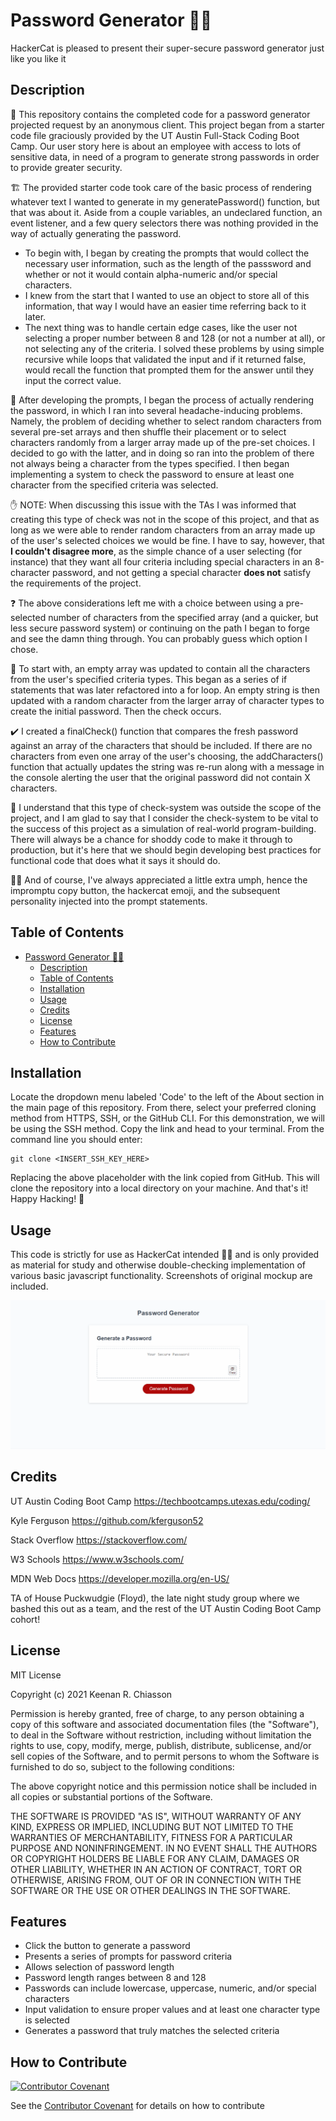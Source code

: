 # Password Generator 🐱‍💻

HackerCat is pleased to present their super-secure password generator just like you like it

## Description

🔐 This repository contains the completed code for a password generator projected request by an anonymous client. This project began from a starter code file graciously provided by the UT Austin Full-Stack Coding Boot Camp. Our user story here is about an employee with access to lots of sensitive data, in need of a program to generate strong passwords in order to provide greater security.

🏗️ The provided starter code took care of the basic process of rendering whatever text I wanted to generate in my generatePassword() function, but that was about it. Aside from a couple variables, an undeclared function, an event listener, and a few query selectors there was nothing provided in the way of actually generating the password.

* To begin with, I began by creating the prompts that would collect the necessary user information, such as the length of the passsword and whether or not it would contain alpha-numeric and/or special characters.
* I knew from the start that I wanted to use an object to store all of this information, that way I would have an easier time referring back to it later.
* The next thing was to handle certain edge cases, like the user not selecting a proper number between 8 and 128 (or not a number at all), or not selecting any of the criteria. I solved these problems by using simple recursive while loops that validated the input and if it returned false, would recall the function that prompted them for the answer until they input the correct value.

🤕 After developing the prompts, I began the process of actually rendering the password, in which I ran into several headache-inducing problems. Namely, the problem of deciding whether to select random characters from several pre-set arrays and then shuffle their placement or to select characters randomly from a larger array made up of the pre-set choices. I decided to go with the latter, and in doing so ran into the problem of there not always being a character from the types specified. I then began implementing a system to check the password to ensure at least one character from the specified criteria was selected.

✋ NOTE: When discussing this issue with the TAs I was informed that creating this type of check was not in the scope of this project, and that as long as we were able to render random characters from an array made up of the user's selected choices we would be fine. I have to say, however, that **I couldn't disagree more**, as the simple chance of a user selecting (for instance) that they want all four criteria including special characters in an 8-character password, and not getting a special character **does not** satisfy the requirements of the project.

❓ The above considerations left me with a choice between using a pre-selected number of characters from the specified array (and a quicker, but less secure password system) or continuing on the path I began to forge and see the damn thing through. You can probably guess which option I chose.

🧵 To start with, an empty array was updated to contain all the characters from the user's specified criteria types. This began as a series of if statements that was later refactored into a for loop. An empty string is then updated with a random character from the larger array of character types to create the initial password. Then the check occurs.

✔️ I created a finalCheck() function that compares the fresh password against an array of the characters that should be included. If there are no characters from even one array of the user's choosing, the addCharacters() function that actually updates the string was re-run along with a message in the console alerting the user that the original password did not contain X characters.

👀 I understand that this type of check-system was outside the scope of the project, and I am glad to say that I consider the check-system to be vital to the success of this project as a simulation of real-world program-building. There will always be a chance for shoddy code to make it through to production, but it's here that we should begin developing best practices for functional code that does what it says it should do.

🐱‍💻 And of course, I've always appreciated a little extra umph, hence the impromptu copy button, the hackercat emoji, and the subsequent personality injected into the prompt statements.

## Table of Contents
- [Password Generator 🐱‍💻](#password-generator-)
  - [Description](#description)
  - [Table of Contents](#table-of-contents)
  - [Installation](#installation)
  - [Usage](#usage)
  - [Credits](#credits)
  - [License](#license)
  - [Features](#features)
  - [How to Contribute](#how-to-contribute)

## Installation
Locate the dropdown menu labeled 'Code' to the left of the About section in the main page of this repository. From there, select your preferred cloning method from HTTPS, SSH, or the GitHub CLI. For this demonstration, we will be using the SSH method. Copy the link and head to your terminal. From the command line you should enter:

    git clone <INSERT_SSH_KEY_HERE>

Replacing the above placeholder with the link copied from GitHub. This will clone the repository into a local directory on your machine. And that's it! Happy Hacking! 🚀

## Usage
This code is strictly for use as HackerCat intended 🐱‍💻 and is only provided as material for study and otherwise double-checking implementation of various basic javascript functionality. Screenshots of original mockup are included.

   ![Mockup of Keenan Chiasson's Password Generator.](./mockup.gif)

## Credits
UT Austin Coding Boot Camp https://techbootcamps.utexas.edu/coding/

Kyle Ferguson https://github.com/kferguson52

Stack Overflow https://stackoverflow.com/

W3 Schools https://www.w3schools.com/

MDN Web Docs https://developer.mozilla.org/en-US/

TA of House Puckwudgie (Floyd), the late night study group where we bashed this out as a team, and the rest of the UT Austin Coding Boot Camp cohort!

## License
MIT License

Copyright (c) 2021 Keenan R. Chiasson

Permission is hereby granted, free of charge, to any person obtaining a copy
of this software and associated documentation files (the "Software"), to deal
in the Software without restriction, including without limitation the rights
to use, copy, modify, merge, publish, distribute, sublicense, and/or sell
copies of the Software, and to permit persons to whom the Software is
furnished to do so, subject to the following conditions:

The above copyright notice and this permission notice shall be included in all
copies or substantial portions of the Software.

THE SOFTWARE IS PROVIDED "AS IS", WITHOUT WARRANTY OF ANY KIND, EXPRESS OR
IMPLIED, INCLUDING BUT NOT LIMITED TO THE WARRANTIES OF MERCHANTABILITY,
FITNESS FOR A PARTICULAR PURPOSE AND NONINFRINGEMENT. IN NO EVENT SHALL THE
AUTHORS OR COPYRIGHT HOLDERS BE LIABLE FOR ANY CLAIM, DAMAGES OR OTHER
LIABILITY, WHETHER IN AN ACTION OF CONTRACT, TORT OR OTHERWISE, ARISING FROM,
OUT OF OR IN CONNECTION WITH THE SOFTWARE OR THE USE OR OTHER DEALINGS IN THE
SOFTWARE.

## Features
- Click the button to generate a password
- Presents a series of prompts for password criteria
- Allows selection of password length
- Password length ranges between 8 and 128
- Passwords can include lowercase, uppercase, numeric, and/or special characters
- Input validation to ensure proper values and at least one character type is selected
- Generates a password that truly matches the selected criteria

## How to Contribute
[![Contributor Covenant](https://img.shields.io/badge/Contributor%20Covenant-2.1-4baaaa.svg)](code_of_conduct.md)

See the [Contributor Covenant](https://www.contributor-covenant.org/) for details on how to contribute
